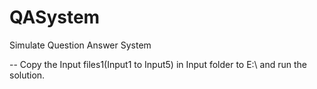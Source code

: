 # QASystem
Simulate Question Answer System

-- Copy the Input files1(Input1 to Input5) in Input folder to E:\ and run the solution.
